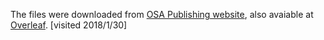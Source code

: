 The files were downloaded from [OSA Publishing website](https://www.osapublishing.org/submit/templates/default.cfm), also avaiable at [Overleaf](https://www.overleaf.com/gallery/tagged/osa-official). [visited 2018/1/30]